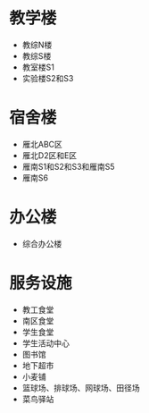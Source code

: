 # 教学楼

- 教综N楼
- 教综S楼
- 教室楼S1
- 实验楼S2和S3







# 宿舍楼

- 雁北ABC区
- 雁北D2区和E区
- 雁南S1和S2和S3和雁南S5
- 雁南S6

# 办公楼

- 综合办公楼

# 服务设施

- 教工食堂
- 南区食堂
- 学生食堂
- 学生活动中心
- 图书馆
- 地下超市
- 小麦铺
- 篮球场、排球场、网球场、田径场
- 菜鸟驿站